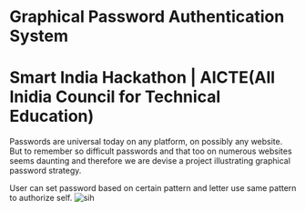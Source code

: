 # Graphical Password Authentication System
# Smart India Hackathon | AICTE(All Inidia Council for Technical Education)

Passwords are universal today on any platform, on possibly any website. But to remember so difficult passwords and that too on numerous websites seems daunting and therefore we are devise a project illustrating graphical password strategy.

User can set password based on certain pattern and letter use same pattern to authorize self. 
![sih](https://user-images.githubusercontent.com/83345313/160280455-b388356b-e805-49f3-ba21-51db2731e671.jpeg)
